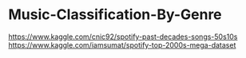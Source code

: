 # Music-Classification-By-Genre
https://www.kaggle.com/cnic92/spotify-past-decades-songs-50s10s
https://www.kaggle.com/iamsumat/spotify-top-2000s-mega-dataset

